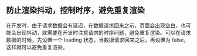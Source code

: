 
## 防止渲染抖动，控制时序，避免重复渲染

在开发时，由于请求数据会有延迟，在数据请求回来之前，页面会出现空白，也可能会出现抖动，就需要在开发时注意请求的时序问题，避免重复渲染。可以在请求数据的时候，先设置一个 loading 状态，当数据请求回来之后，再设置为 false，这样就可以避免重复渲染。

